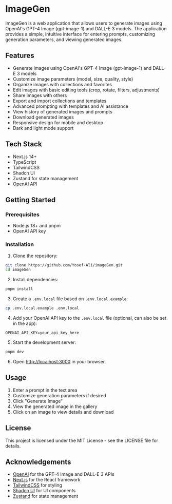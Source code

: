 # ImageGen

ImageGen is a web application that allows users to generate images using OpenAI's GPT-4 Image (gpt-image-1) and DALL-E 3 models. The application provides a simple, intuitive interface for entering prompts, customizing generation parameters, and viewing generated images.

## Features

- Generate images using OpenAI's GPT-4 Image (gpt-image-1) and DALL-E 3 models
- Customize image parameters (model, size, quality, style)
- Organize images with collections and favorites
- Edit images with basic editing tools (crop, rotate, filters, adjustments)
- Share images with others
- Export and import collections and templates
- Advanced prompting with templates and AI assistance
- View history of generated images and prompts
- Download generated images
- Responsive design for mobile and desktop
- Dark and light mode support

## Tech Stack

- Next.js 14+
- TypeScript
- TailwindCSS
- Shadcn UI
- Zustand for state management
- OpenAI API

## Getting Started

### Prerequisites

- Node.js 18+ and pnpm
- OpenAI API key

### Installation

1. Clone the repository:

```bash
git clone https://github.com/Yosef-Ali/imageGen.git
cd imageGen
```

2. Install dependencies:

```bash
pnpm install
```

3. Create a `.env.local` file based on `.env.local.example`:

```bash
cp .env.local.example .env.local
```

4. Add your OpenAI API key to the `.env.local` file (optional, can also be set in the app):

```
OPENAI_API_KEY=your_api_key_here
```

5. Start the development server:

```bash
pnpm dev
```

6. Open [http://localhost:3000](http://localhost:3000) in your browser.

## Usage

1. Enter a prompt in the text area
2. Customize generation parameters if desired
3. Click "Generate Image"
4. View the generated image in the gallery
5. Click on an image to view details and download

## License

This project is licensed under the MIT License - see the LICENSE file for details.

## Acknowledgements

- [OpenAI](https://openai.com/) for the GPT-4 Image and DALL-E 3 APIs
- [Next.js](https://nextjs.org/) for the React framework
- [TailwindCSS](https://tailwindcss.com/) for styling
- [Shadcn UI](https://ui.shadcn.com/) for UI components
- [Zustand](https://github.com/pmndrs/zustand) for state management
